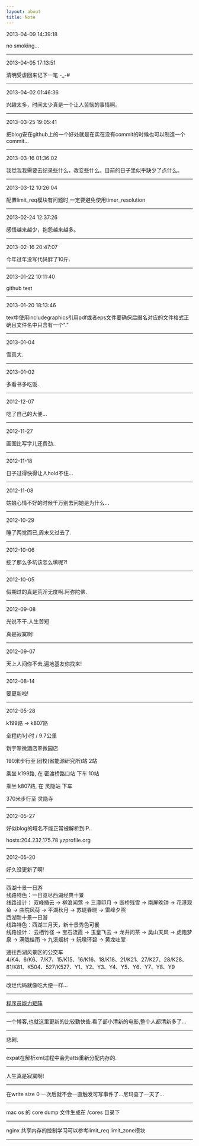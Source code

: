 ```yaml
---
layout: about
title: Note
---
```


2013-04-09 14:39:18

no smoking...

---

2013-04-05 17:13:51

清明受虐回来记下一笔 -_-#

---

2013-04-02 01:46:36

兴趣太多，时间太少真是一个让人苦恼的事情啊。

---

2013-03-25 19:05:41

把blog安在github上的一个好处就是在实在没有commit的时候也可以制造一个commit...

---

2013-03-16 01:36:02

我觉我我需要去纪录些什么，改变些什么。目前的日子里似乎缺少了点什么。

---

2013-03-12 10:26:04

配置limit_req模块有问题时,一定要避免使用timer_resolution

---

2013-02-24 12:37:26

感悟越来越少，抱怨越来越多。

---

2013-02-16 20:47:07

今年过年没写代码胖了10斤.

---

2013-01-22 10:11:40

github test

---

2013-01-20 18:13:46

tex中使用includegraphics引用pdf或者eps文件要确保后缀名对应的文件格式正确且文件名中只含有一个"."

---

2013-01-04

雪真大.

---
2013-01-02

多看书多吃饭.

---

2012-12-07

吃了自己的大便...

---

2012-11-27

画图比写字儿还费劲..

---

2012-11-18

日子过得快得让人hold不住...

---

2012-11-08

姑娘心情不好的时候千万别去问她是为什么...

---

2012-10-29

睡了两觉而已,周末又过去了.

---

2012-10-06

挖了那么多坑该怎么填呢?!

---

2012-10-05

假期过的真是荒淫无度啊.阿弥陀佛.

---

2012-09-08

光说不干.人生苦短

真是寂寞啊!

---

2012-09-07

天上人间你不去,遍地基友你找来!

---

2012-08-14

要更新啦!

---

2012-05-28

k199路 → k807路

全程约1小时 / 9.7公里

新宇翠微酒店翠微园店

190米步行至 团校(省能源研究所)站        2站

乘坐 k199路, 在 密渡桥路口站 下车       10站

乘坐 k807路, 在 灵隐站 下车

370米步行至 灵隐寺

---

2012-05-27

好似blog的域名不能正常被解析到IP..

hosts:204.232.175.78 yzprofile.org

---
2012-05-20

好久没更新了啊!

---

西湖十景一日游  
线路特色：一日览尽西湖经典十景  
线路设计： 
双峰插云 → 柳浪闻莺 → 三潭印月 → 断桥残雪 → 南屏晚钟 → 花港观鱼 → 曲院风荷 → 平湖秋月 → 苏堤春晓 → 雷峰夕照  
西湖新十景一日游  
线路特色：西湖三月天，新十景秀色可餐  
线路设计： 
云栖竹径 → 宝石流霞 → 玉皇飞云 → 龙井问茶 → 吴山天风 → 虎跑梦泉 → 满陇桂雨 → 九溪烟树 → 阮墩环碧 → 黄龙吐翠

通往西湖风景区的公交车  
4/K4、6/K6、7/K7、15/K15、16/K16、18/K18、21/K21、27/K27、28/K28、81/K81、K504、527/K527、Y1、Y2、Y3、Y4、Y5、Y6、Y7、Y8、Y9  

---

改烂代码就像吃大便一样...

---

[程序员能力矩阵](http://static.icybear.net/[CN]Programmer%20competency%20matrix.htm)

---

一个博客,也就这里更新的比较勤快些.看了部小清新的电影,整个人都清新多了...

---

悲剧.

---

expat在解析xml过程中会为atts重新分配内存的.

---

人生真是寂寞啊!

---

在write size 0 一次后就不会一直触发可写事件了...尼玛查了一天了...

---

mac os 的 core dump 文件生成在 /cores 目录下

---

nginx 共享内存的控制学习可以参考limit_req limit_zone模块

---
